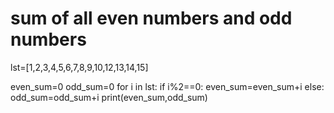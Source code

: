 # sum of all even numbers and odd numbers
lst=[1,2,3,4,5,6,7,8,9,10,12,13,14,15]

even_sum=0
odd_sum=0
for i in lst:
    if i%2==0:
        even_sum=even_sum+i
    else:
        odd_sum=odd_sum+i
print(even_sum,odd_sum)
        
